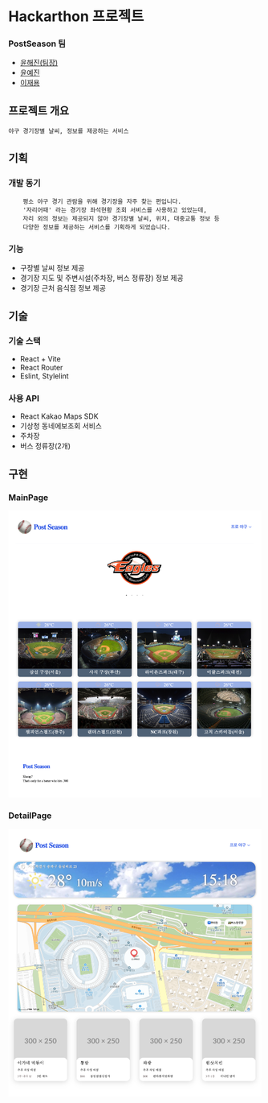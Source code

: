 # Hackarthon 프로젝트
### PostSeason 팀
   * [윤해진(팀장)](https://github.com/haejinyun)
   * [윤예진](https://github.com/Yejin0O0)
   * [이재용](https://github.com/enigsuss)
## 프로젝트 개요
    야구 경기장별 날씨, 정보를 제공하는 서비스
## 기획
### 개발 동기
        평소 야구 경기 관람을 위해 경기장을 자주 찾는 편입니다.
        '자리어때' 라는 경기장 좌석현황 조회 서비스를 사용하고 있었는데,
        자리 외의 정보는 제공되지 않아 경기장별 날씨, 위치, 대중교통 정보 등
        다양한 정보를 제공하는 서비스를 기획하게 되었습니다.
    
 ### 기능
  - 구장별 날씨 정보 제공
  - 경기장 지도 및 주변시설(주차장, 버스 정류장) 정보 제공
  - 경기장 근처 음식점 정보 제공

## 기술
### 기술 스택
  - React + Vite
  - React Router
  - Eslint, Stylelint
### 사용 API
  - React Kakao Maps SDK
  - 기상청 동네에보조회 서비스
  - 주차장
  - 버스 정류장(2개)

## 구현
### MainPage
![image](./src/assets/png/ReadmeMainpage.png)
### DetailPage
![image](./src/assets/png/ReadmeDetailpage.png)





